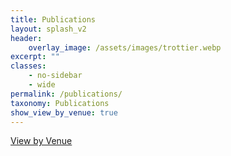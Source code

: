 ```yaml
---
title: Publications
layout: splash_v2
header:
    overlay_image: /assets/images/trottier.webp
excerpt: ""
classes:
    - no-sidebar
    - wide
permalink: /publications/
taxonomy: Publications
show_view_by_venue: true
---
```


<a href="{{ site.baseurl }}/venues" class="back-to-top">View by Venue</a>